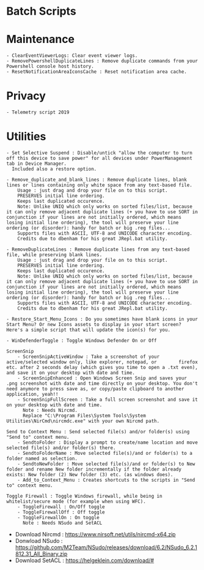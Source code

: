# Batch Scripts
# Maintenance
    - ClearEventViewerLogs: Clear event viewer logs.
    - RemovePowershellDuplicateLines : Remove duplicate commands from your Powershell console host history.
    - ResetNotificationAreaIconsCache : Reset notification area cache.

# Privacy
    - Telemetry script 2019

# Utilities
    - Set Selective Suspend : Disable/untick "allow the computer to turn off this device to save power" for all devices under PowerManagement tab in Device Manager.
      Included also a restore option.
    
    - Remove_duplicate_and_blank_lines : Remove duplicate lines, blank lines or lines containing only white space from any text-based file.
        Usage : just drag and drop your file on to this script.
        PRESERVES initial line ordering.
        Keeps last duplicated occurence. 
        Note: Unlike UNIQ which only works on sorted files/list, because it can only remove adjacent duplicate lines (+ you have to use SORT in conjunction if your lines are not initially ordered, which means losing initial line ordering), the tool will preserve your line ordering (or disorder): handy for batch or big .reg files...
        Supports files with ASCII, UTF-8 and UNICODE character encoding.
        Credits due to dbenham for his great JRepl.bat utility. 
    
    - RemoveDuplicateLines : Remove duplicate lines from any text-based file, while preserving blank lines.
        Usage : just drag and drop your file on to this script.
        PRESERVES initial line ordering.
        Keeps last duplicated occurence. 
        Note: Unlike UNIQ which only works on sorted files/list, because it can only remove adjacent duplicate lines (+ you have to use SORT in conjunction if your lines are not initially ordered, which means losing initial line ordering), the tool will preserve your line ordering (or disorder): handy for batch or big .reg files...
        Supports files with ASCII, UTF-8 and UNICODE character encoding.
        Credits due to dbenham for his great JRepl.bat utility. 
    
    - Restore_Start_Menu_Icons : Do you sometimes have blank icons in your Start Menu? Or new Icons assets to display in your start screen? Here's a simple script that will update the icon(s) for you.
    
    - WinDefenderToggle : Toggle Windows Defender On or Off

    ScreenSnip
        - ScreenSnipActiveWindow : Take a screenshot of your active/selected window only, like explorer, notepad, or        firefox etc. after 2 seconds delay (which gives you time to open a .txt even), and save it on your desktop with date and time.         
        - ScreenSnipEnhanced : Open Windows Screen Snip and saves your .png screenshot with date and time directly on your desktop. You don't need anymore to press save as, or copy/paste clipboard to another application, yeah!!        
        - ScreenSnipFullScreen : Take a full screen screenshot and save it on your desktop with date and time. 
          Note : Needs Nircmd. 
          Replace "C:\Program Files\System Tools\System Utilities\NirCmd\nircmdc.exe" with your own Nircmd path.
    
    Send to Context Menu : Send selected file(s) and/or folder(s) using "Send to" context menu.
        - SendtoFolder : Display a prompt to create/name location and move selected file(s) and/or folder(s) there.        
        - SendtoFolderName : Move selected file(s)/and or folder(s) to a folder named as selection.        
        - SendtoNewFolder : Move selected file(s)/and or folder(s) to New folder and rename New folder incrementally if the folder already exists: New folder (2) New folder (3) etc. (as windows does).       
        - Add_to_Context_Menu : Creates shortcuts to the scripts in "Send to" context menu.
    
    Toggle Firewall : Toggle Windows firewall, while being in whitelist/secure mode (for example when using WFC).
        - ToggleFirewall : On/Off toggle  
        - ToggleFirewallOff : Off toggle       
        - ToggleFirewallOn : On toggle
          Note : Needs NSudo and SetACL
  
  
- Download Nircmd : https://www.nirsoft.net/utils/nircmd-x64.zip
- Donwload NSudo : https://github.com/M2Team/NSudo/releases/download/6.2/NSudo_6.2.1812.31_All_Binary.zip
- Download SetACL : https://helgeklein.com/download/#
